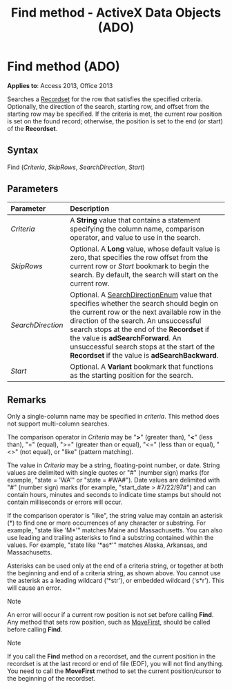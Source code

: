 ﻿---
title: Find method - ActiveX Data Objects (ADO)
TOCTitle: Find method (ADO)
ms:assetid: a7cc9ceb-fdb9-73e2-8328-70b174f93cda
ms:mtpsurl: https://msdn.microsoft.com/library/JJ249776(v=office.15)
ms:contentKeyID: 48546887
ms.date: 09/18/2015
mtps_version: v=office.15
---

# Find method (ADO)

**Applies to**: Access 2013, Office 2013

Searches a [Recordset](recordset-object-ado.md) for the row that satisfies the specified criteria. Optionally, the direction of the search, starting row, and offset from the starting row may be specified. If the criteria is met, the current row position is set on the found record; otherwise, the position is set to the end (or start) of the **Recordset**.

## Syntax

Find (*Criteria*, *SkipRows*, *SearchDirection*, *Start*)

## Parameters

|Parameter|Description|
|:--------|:----------|
|*Criteria* |A **String** value that contains a statement specifying the column name, comparison operator, and value to use in the search.|
|*SkipRows* |Optional. A **Long** value, whose default value is zero, that specifies the row offset from the current row or *Start* bookmark to begin the search. By default, the search will start on the current row.|
|*SearchDirection* |Optional. A [SearchDirectionEnum](searchdirectionenum.md) value that specifies whether the search should begin on the current row or the next available row in the direction of the search. An unsuccessful search stops at the end of the **Recordset** if the value is **adSearchForward**. An unsuccessful search stops at the start of the **Recordset** if the value is **adSearchBackward**.|
|*Start* |Optional. A **Variant** bookmark that functions as the starting position for the search.|

## Remarks

Only a single-column name may be specified in *criteria*. This method does not support multi-column searches.

The comparison operator in *Criteria* may be "**\>**" (greater than), "**\<**" (less than), "=" (equal), "\>=" (greater than or equal), "\<=" (less than or equal), "\<\>" (not equal), or "like" (pattern matching).

The value in *Criteria* may be a string, floating-point number, or date. String values are delimited with single quotes or "\#" (number sign) marks (for example, "state = 'WA'" or "state = \#WA\#"). Date values are delimited with "\#" (number sign) marks (for example, "start\_date \> \#7/22/97\#") and can contain hours, minutes and seconds to indicate time stamps but should not contain milliseconds or errors will occur.

If the comparison operator is "like", the string value may contain an asterisk (\*) to find one or more occurrences of any character or substring. For example, "state like 'M\*'" matches Maine and Massachusetts. You can also use leading and trailing asterisks to find a substring contained within the values. For example, "state like '\*as\*'" matches Alaska, Arkansas, and Massachusetts.

Asterisks can be used only at the end of a criteria string, or together at both the beginning and end of a criteria string, as shown above. You cannot use the asterisk as a leading wildcard ('\*str'), or embedded wildcard ('s\*r'). This will cause an error.

> [!NOTE]
> An error will occur if a current row position is not set before calling **Find**. Any method that sets row position, such as [MoveFirst](movefirst-movelast-movenext-and-moveprevious-methods-ado.md), should be called before calling **Find**.

> [!NOTE]
> If you call the **Find** method on a recordset, and the current position in the recordset is at the last record or end of file (EOF), you will not find anything. You need to call the **MoveFirst** method to set the current position/cursor to the beginning of the recordset.


